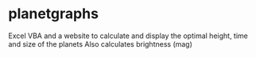 # planetgraphs

Excel VBA and a website to calculate and display the optimal height, time and size of the planets
Also calculates brightness (mag)
